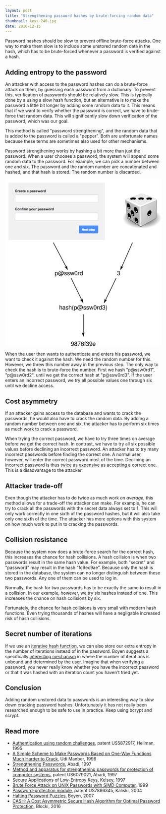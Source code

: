 ```yaml
---
layout: post
title: "Strengthening password hashes by brute-forcing random data"
thumbnail: keys-240.jpg
date: 2016-12-15
---
```


Password hashes should be slow to prevent offline brute-force attacks. One way to make them slow is to include some unstored random data in the hash, which has to be brute-forced whenever a password is verified against a hash.

## Adding entropy to the password

An attacker with access to the password hashes can do a brute-force attack on them, by guessing each password from a dictionary. To prevent this, verification of passwords should be relatively slow. This is typically done by a using a slow hash function, but an alternative is to make the password a little bit longer by adding some random data to it. This means that if we want to verify whether the password is correct, we have to brute-force that random data. This will significantly slow down verification of the password, which was our goal.

This method is called "password strengthening", and the random data that is added to the password is called a "pepper". Both are unfortunate names because these terms are sometimes also used for other mechanisms.

Password strengthening works by hashing a bit more than just the password. When a user chooses a password, the system will append some random data to the password. For example, we can pick a number between one and six. The password and the random number are concatenated and hashed, and that hash is stored. The random number is discarded.

![The password and random data are hashed](/images/secret-salt-save-password.png)

When the user then wants to authenticate and enters his password, we want to check it against the hash. We need the random number for this. However, we threw this number away in the previous step. The only way to check the hash is to brute-force the number. First we hash "p@ssw0rd1", "p@ssw0rd2", until we get the correct hash at "p@ssw0rd3". If the user enters an incorrect password, we try all possible values one through six until we decline access.

## Cost asymmetry

If an attacker gains access to the database and wants to crack the passwords, he would also have to crack the random data. By adding a random number between one and six, the attacker has to perform six times as much work to crack a password.

When trying the correct password, we have to try three times on average before we get the correct hash. In contrast, we have to try all six possible values before declining an incorrect password. An attacker has to try many incorrect passwords before finding the correct one. A normal user, however, will enter the correct password most of the time. Declining an incorrect password is thus [twice as expensive](https://security.stackexchange.com/questions/144536/secret-salts-why-do-they-slow-down-attacker-more-than-they-do-me) as accepting a correct one. This is a disadvantage to the attacker.

## Attacker trade-off

Even though the attacker has to do twice as much work *on average*, this method allows for a trade-off the attacker can make. For example, he can try to crack all the passwords with the secret data always set to 1. This will only work correctly in one sixth of the password hashes, but it will also take only one sixth of the time. The attacker has more options with this system on how much work to put in to cracking the passwords.

## Collision resistance

Because the system now does a brute-force search for the correct hash, this increases the chance for hash collisions. A hash collision is when two passwords result in the same hash value. For example, both "secret" and "password" may result in the hash "fc9ec9ae". Because only the hash is stored in the database, the system can no longer distinguish between these two passwords. Any one of them can be used to log in.

Normally, the hash for two passwords has to be exactly the same to result in a collision. In our example, however, we try six hashes instead of one. This increases the chance on hash collisions by six.

Fortunately, the chance for hash collisions is very small with modern hash functions. Even trying thousands of hashes will have a negligable increased risk of hash collisions.

## Secret number of iterations

If we use an [iterative hash function](/2016/05/25/iterative-password-hashing/), we can also store our extra entropy in the number of iterations instead of in the password. Boyen suggests a specifically [interesting mechanism](https://crypto.stanford.edu/~xb//security07/hkdf.pdf) in where the number of iterations is unbound and determined by the user. Imagine that when verifying a password, you never really know whether you have the incorrect password or that it was hashed with an iteration count you haven't tried yet.

## Conclusion

Adding random unstored data to passwords is an interesting way to slow down cracking password hashes. Unfortunately it has not really been researched enough to be safe to use in practice. Keep using bcrypt and scrypt.

## Read more

* [Authentication using random challenges](https://www.google.com/patents/US5872917), patent US5872917, Hellman, 1995
* [A Simple Scheme to Make Passwords Based on One-Way Functions Much Harder to Crack](https://www.cs.arizona.edu/sites/default/files/TR94-34.pdf), Udi Manber, 1996
* [Strengthening Passwords](https://pdfs.semanticscholar.org/b855/6c4b4276bbf5451cc0875731b0b0574f0162.pdf), Abadi, 1997
* [Method and apparatus for strengthening passwords for protection of computer systems](https://www.google.com/patents/US6079021), patent US6079021, Abadi, 1997
* [Secure Applications of Low-Entropy Keys](https://www.schneier.com/academic/paperfiles/paper-low-entropy.pdf), Kelsey, 1997
* [Brute Force Attack on UNIX Passwords with SIMD Computer](https://www.usenix.org/legacy/events/sec99/full_papers/kedem/kedem.pdf), 1999
* [Password-protection module](https://www.google.com/patents/US7886345), patent US7886345, Kaliski, 2004
* [Halting Password Puzzles](https://crypto.stanford.edu/~xb/security07/hkdf.pdf), Boyen, 2007
* [CASH: A Cost Asymmetric Secure Hash Algorithm for Optimal Password Protection](https://arxiv.org/pdf/1509.00239.pdf), Blocki, 2016
